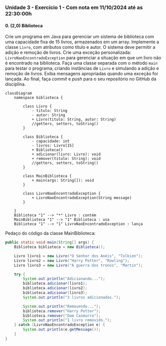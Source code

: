 ### Unidade 3 - Exercício 1 - Com nota em 11/10/2024 até as 22:30:00h

#### 0. (2,0) Biblioteca

Crie um programa em Java para gerenciar um sistema de biblioteca com uma capacidade fixa de 15 livros, armazenados em um array. Implemente a classe `Livro`, com atributos como título e autor. O sistema deve permitir a adição e remoção de livros. Crie uma exceção personalizada: `LivroNaoEncontradoException` para gerenciar a situação em que um livro não é encontrado na biblioteca. Faça uma classe separada com o método `main` para testar o programa, criando instâncias de `Livro` e simulando a adição e remoção de livros. Exiba mensagens apropriadas quando uma exceção for lançada. Ao final, faça _commit_ e _push_ para o seu repositório no GitHub da disciplina.

```mermaid
classDiagram
    namespace biblioteca {
        
        class Livro {
            - titulo: String
            - autor: String
            + Livro(titulo: String, autor: String)
            //getters, setters, toString()
        }

        class Biblioteca {
            - capacidade: int
            - livros: Livro[15]
            + Biblioteca()
            + adicionar(livro: Livro): void
            + remover(titulo: String): void
            //getters, setters, toString()
        }

        class MainBiblioteca {
            + main(args: String[]): void
        }
        
        class LivroNaoEncontradoException {
            + LivroNaoEncontradoException(String message)
        }

    }
    Biblioteca "1" --> "*" Livro : contém
    MainBiblioteca "1" --> "1" Biblioteca : usa
    Biblioteca "1" --> "1" LivroNaoEncontradoException : lança
```

Pedaço do código da classe MainBiblioteca:

```java
public static void main(String[] args) {
    Biblioteca biblioteca = new Biblioteca();

    Livro livro1 = new Livro("O Senhor dos Anéis", "Tolkien");
    Livro livro2 = new Livro("Harry Potter", "Rowling");
    Livro livro3 = new Livro("A guerra dos tronos", "Martin");

    try {
        System.out.println("Adicionando...");
        biblioteca.adicionar(livro1);
        biblioteca.adicionar(livro2);
        biblioteca.adicionar(livro3);
        System.out.println("3 livros adicionados.");

        System.out.println("Removendo...");
        biblioteca.remover("Harry Potter");
        biblioteca.remover("Dom Casmurro");
        System.out.println("1 livro removido.");
    } catch (LivroNaoEncontradoException e) {
        System.out.println(e.getMessage());
    }
}
```
